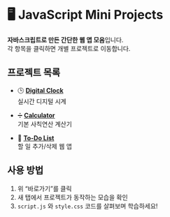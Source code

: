 # 🖥️ JavaScript Mini Projects

**자바스크립트로 만든 간단한 웹 앱 모음**입니다.  
각 항목을 클릭하면 개별 프로젝트로 이동합니다.

## 프로젝트 목록

- 🕒 **[Digital Clock](https://choiferriswheel.github.io/js-mini-projects/digital-clock/index.html)**  
  실시간 디지털 시계

- ➗ **[Calculator](https://choiferriswheel.github.io/js-mini-projects/calculator/index.html)**  
  기본 사칙연산 계산기

- 📝 **[To-Do List](https://choiferriswheel.github.io/js-mini-projects/To-do-list-list/index.html)**  
  할 일 추가/삭제 웹 앱


## 사용 방법

1. 위 “바로가기”를 클릭  
2. 새 탭에서 프로젝트가 동작하는 모습을 확인  
3. `script.js` 와 `style.css` 코드를 살펴보며 학습하세요!

